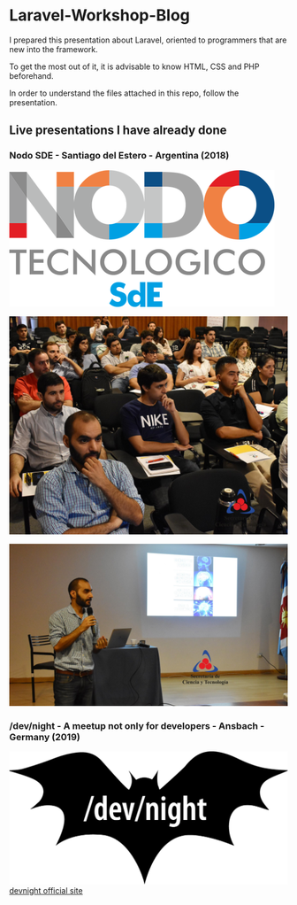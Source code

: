 # Laravel-Workshop-Blog

I prepared this presentation about Laravel, oriented to programmers that are new into the framework.

To get the most out of it, it is advisable to know HTML, CSS and PHP beforehand.

In order to understand the files attached in this repo, follow the presentation.

## Live presentations I have already done
### Nodo SDE - Santiago del Estero - Argentina (2018)
![Nodo SDE](repo_extra/nodosde.png?raw=true "NODO SDE")

![Nodo SDE 1](repo_extra/nodo1.jpg?raw=true "NODO SDE 1")

![Nodo SDE 2](repo_extra/nodo2.jpg?raw=true "NODO SDE 2")

### /dev/night - A meetup not only for developers - Ansbach - Germany (2019)
![devnight](repo_extra/dev_night-logo.png?raw=true "devnight")
[devnight official site](https://dev-night.io/)